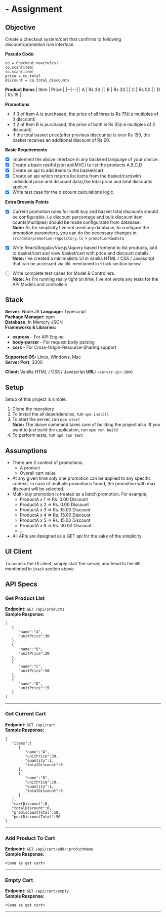 
# - Assignment

## Objective

Create a checkout system/cart that confirms to following discount/promotion rule interface. 

**Pseudo Code:** 
```
co = Checkout.new(rules) 
co.scan(item) 
co.scan(item) 
price = co.total 
discount = co.total_discounts 
```
**Product Items**
| Item | Price |
|--|--|
| A | Rs 30 |
| B | Rs 20 |
| C | Rs 50 |
| D | Rs 15 |

**Promotions**   

 - If 3 of Item A is purchased, the price of all three is Rs 75(i.e multiples of 3 discount)  
 - If 2 of Item B is purchased, the price of both is Rs 35(i.e multiples of 2 discount)
 - If the total basket price(after previous discounts) is over Rs 150, the basket receives an additional discount of Rs 20.

**Basic Requirements** 
 - [x] Implement the above interface in any backend language of your choice.
 - [x] Create a basic restful json api(MVC) to list the products A,B,C,D 
 - [x] Create an api to add items to the basket/cart. 
 - [x] Create an api which returns list items from the basket/cart(with individual price and discount data),the total price and total discounts applied. 
 - [x] Write test case for the discount calculations logic.

**Extra Brownie Points**

 - [x] Current promotion rules for multi buy and basket total discounts should be configurable. i.e discount percentage and bulk discount item counts(multiples) should be made configurable from database.  
 **Note:** As for simplicity I've not used any database, to configure the promotion parameters, you can do the necessary changes in `src/data/promotion-repository.ts` > `promotionRawData`

 - [x] Write React/Angular/Vue.js/Jquery based frontend to list products, add to basket/cart and view basket/cart with price and discount details.  
 **Note:** I've created a minimalistic UI in vanilla HTML / CSS / Javascript that can be accessed via `URL` mentioned in `Stack` section below
 

 - [ ] Write complete test cases for Model & Controllers.  
 **Note:** As I'm running really tight on time, I've not wrote any tests for the API Models and controllers.

## Stack

**Server:** Node.JS 
 **Language:** Typescript  
 **Package Manager:** npm  
 **Database:** In Memory JSON  
 **Frameworks & Libraries:**

-   **express** - For API Engine
-   **body-parser** - For request body parsing
-   **cors** - For Cross-Origin-Resource-Sharing support

**Supported OS:** Linux, Windows, Mac  
**Server Port:** 3000

**Client:** Vanilla HTML / CSS / Javascript
**URL:** `<server-ip>:3000`


## Setup

Setup of this project is simple.

 1.  Clone the repository
 2.  To install the all dependencies, run `npm install`
 3.  To start the server, run `npm start`  
    **Note:** The above command takes care of building the project also. If you want to just build the application, run `npm run build`
 4. To perform tests, run `npm run test`


## Assumptions

 - There are 2 context of promotions. 
   - A product
   - Overall cart value
 - At any given time only one promotion can be applied to any specific context. In case of multiple promotions found, the promotion with max discount will be selected.
 - Multi-buy promotion is treated as a batch promotion. For example, 
   - ProductA x 1 => Rs. 0.00 Discount
   - ProductA x 2 => Rs. 0.00 Discount
   - ProductA x 3 => Rs. 15.00 Discount
   - ProductA x 4 => Rs. 15.00 Discount
   - ProductA x 5 => Rs. 15.00 Discount
   - ProductA x 6 => Rs. 30.00 Discount
   - ... 
 - All APIs are designed as a GET api for the sake of the simplicity

## UI Client
To access the UI client, simply start the server, and head to the `URL` mentioned in `Stack` section above

## API Specs

### Get Product List

**Endpoint:** `GET /api/products`  
**Sample Response:**

```
[
   {
      "name":"A",
      "unitPrice":30
   },
   {
      "name":"B",
      "unitPrice":20
   },
   {
      "name":"C",
      "unitPrice":50
   },
   {
      "name":"D",
      "unitPrice":15
   }
]
```

---

### Get Current Cart

**Endpoint:** `GET /api/cart`  
**Sample Response:**

```
{
   "items":[
      {
         "name":"A",
         "unitPrice":30,
         "quantity":1,
         "totalDiscount":0
      },
      {
         "name":"B",
         "unitPrice":20,
         "quantity":1,
         "totalDiscount":0
      }
   ],
   "cartDiscount":0,
   "totalDiscount":0,
   "preDiscountTotal":50,
   "postDiscountTotal":50
}
```

---

### Add Product To Cart

**Endpoint:** `GET /api/cart/add/:productName`  
**Sample Response:**

```
<Same as get cart>
```

---

### Empty Cart

**Endpoint:** `GET /api/cart/empty`  
**Sample Response:**

```
<Same as get cart>
```

---
